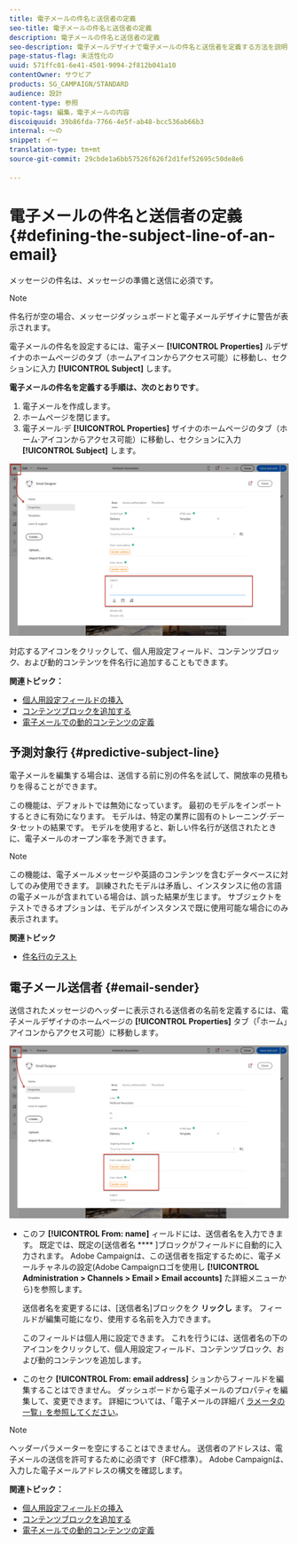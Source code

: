 ```yaml
---
title: 電子メールの件名と送信者の定義
seo-title: 電子メールの件名と送信者の定義
description: 電子メールの件名と送信者の定義
seo-description: 電子メールデザイナで電子メールの件名と送信者を定義する方法を説明します。
page-status-flag: 未活性化の
uuid: 571ffc01-6e41-4501-9094-2f812b041a10
contentOwner: サウビア
products: SG_CAMPAIGN/STANDARD
audience: 設計
content-type: 参照
topic-tags: 編集，電子メールの内容
discoiquuid: 39b86fda-7766-4e5f-ab48-bcc536ab66b3
internal: 〜の
snippet: イー
translation-type: tm+mt
source-git-commit: 29cbde1a6bb57526f626f2d1fef52695c50de8e6

---
```



# 電子メールの件名と送信者の定義{#defining-the-subject-line-of-an-email}

メッセージの件名は、メッセージの準備と送信に必須です。

>[!NOTE]
>
>件名行が空の場合、メッセージダッシュボードと電子メールデザイナに警告が表示されます。

電子メールの件名を設定するには、電子メー **[!UICONTROL Properties]** ルデザイナのホームページのタブ（ホームアイコンからアクセス可能）に移動し、セクションに入力 **[!UICONTROL Subject]** します。

**電子メールの件名を定義する手順は、次のとおりです**。

1. 電子メールを作成します。
1. ホームページを閉じます。
1. 電子メール·デ **[!UICONTROL Properties]** ザイナのホームページのタブ（ホーム·アイコンからアクセス可能）に移動し、セクションに入力 **[!UICONTROL Subject]** します。

![](assets/email_designer_subject.png)

対応するアイコンをクリックして、個人用設定フィールド、コンテンツブロック、および動的コンテンツを件名行に追加することもできます。

**関連トピック：**

* [個人用設定フィールドの挿入](../../designing/using/personalization.md#inserting-a-personalization-field)
* [コンテンツブロックを追加する](../../designing/using/personalization.md#adding-a-content-block)
* [電子メールでの動的コンテンツの定義](../../designing/using/personalization.md#defining-dynamic-content-in-an-email)

## 予測対象行 {#predictive-subject-line}

電子メールを編集する場合は、送信する前に別の件名を試して、開放率の見積もりを得ることができます。

この機能は、デフォルトでは無効になっています。 最初のモデルをインポートするときに有効になります。 モデルは、特定の業界に固有のトレーニング·データ·セットの結果です。 モデルを使用すると、新しい件名行が送信されたときに、電子メールのオープン率を予測できます。

>[!NOTE]
>
>この機能は、電子メールメッセージや英語のコンテンツを含むデータベースに対してのみ使用できます。 訓練されたモデルは矛盾し、インスタンスに他の言語の電子メールが含まれている場合は、誤った結果が生じます。 サブジェクトをテストできるオプションは、モデルがインスタンスで既に使用可能な場合にのみ表示されます。

**関連トピック**

* [件名行のテスト](../../sending/using/testing-subject-line-email.md)

## 電子メール送信者 {#email-sender}

送信されたメッセージのヘッダーに表示される送信者の名前を定義するには、電子メールデザイナのホームページの **[!UICONTROL Properties]** タブ（「ホーム」アイコンからアクセス可能）に移動します。

![](assets/delivery_content_edition16.png)

* このフ **[!UICONTROL From: name]** ィールドには、送信者名を入力できます。 既定では、既定の[送信者名 **** ]ブロックがフィールドに自動的に入力されます。 Adobe Campaignは、この送信者を指定するために、電子メールチャネルの設定(Adobe Campaignロゴを使用し **[!UICONTROL Administration > Channels > Email > Email accounts]** た詳細メニューから)を参照します。

   送信者名を変更するには、[送信者名]ブロックをク **リックし** ます。 フィールドが編集可能になり、使用する名前を入力できます。

   このフィールドは個人用に設定できます。 これを行うには、送信者名の下のアイコンをクリックして、個人用設定フィールド、コンテンツブロック、および動的コンテンツを追加します。

* このセク **[!UICONTROL From: email address]** ションからフィールドを編集することはできません。 ダッシュボードから電子メールのプロパティを編集して、変更できます。 詳細については、「電子メールの詳細パ [ラメータの一覧」を参照してください](../../administration/using/configuring-email-channel.md#advanced-parameters)。

>[!NOTE]
>
>ヘッダーパラメーターを空にすることはできません。 送信者のアドレスは、電子メールの送信を許可するために必須です（RFC標準）。 Adobe Campaignは、入力した電子メールアドレスの構文を確認します。

**関連トピック：**

* [個人用設定フィールドの挿入](../../designing/using/personalization.md#inserting-a-personalization-field)
* [コンテンツブロックを追加する](../../designing/using/personalization.md#adding-a-content-block)
* [電子メールでの動的コンテンツの定義](../../designing/using/personalization.md#defining-dynamic-content-in-an-email)